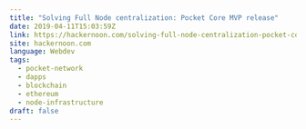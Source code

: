 ```yaml
---
title: "Solving Full Node centralization: Pocket Core MVP release"
date: 2019-04-11T15:03:59Z
link: https://hackernoon.com/solving-full-node-centralization-pocket-core-mvp-release-35c220ac2b01?source=rss----3a8144eabfe3---4
site: hackernoon.com
language: Webdev
tags:
  - pocket-network
  - dapps
  - blockchain
  - ethereum
  - node-infrastructure
draft: false
---
```

